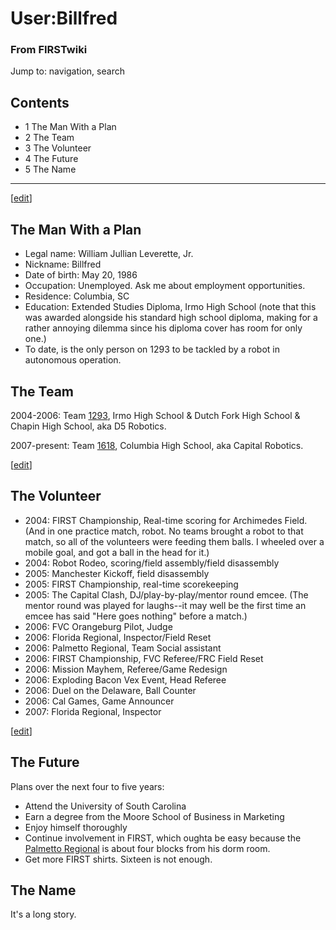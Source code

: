 # User:Billfred

### From FIRSTwiki

Jump to: navigation, search

## Contents

  * 1 The Man With a Plan
  * 2 The Team
  * 3 The Volunteer
  * 4 The Future
  * 5 The Name  
---  
  
[[edit](/index.php?title=User:Billfred&action=edit&section=1 "Edit section:
The Man With a Plan" )]

## The Man With a Plan

  * Legal name: William Jullian Leverette, Jr. 
  * Nickname: Billfred 
  * Date of birth: May 20, 1986 
  * Occupation: Unemployed. Ask me about employment opportunities. 
  * Residence: Columbia, SC 
  * Education: Extended Studies Diploma, Irmo High School (note that this was awarded alongside his standard high school diploma, making for a rather annoying dilemma since his diploma cover has room for only one.) 
  * To date, is the only person on 1293 to be tackled by a robot in autonomous operation. 


## The Team

2004-2006: Team [1293](/index.php/1293 "1293" ), Irmo High School &amp; Dutch
Fork High School &amp; Chapin High School, aka D5 Robotics.

2007-present: Team [1618](/index.php?title=1618&action=edit "1618" ), Columbia
High School, aka Capital Robotics.

[[edit](/index.php?title=User:Billfred&action=edit&section=3 "Edit section:
The Volunteer" )]

## The Volunteer

  * 2004: FIRST Championship, Real-time scoring for Archimedes Field. (And in one practice match, robot. No teams brought a robot to that match, so all of the volunteers were feeding them balls. I wheeled over a mobile goal, and got a ball in the head for it.) 
  * 2004: Robot Rodeo, scoring/field assembly/field disassembly 
  * 2005: Manchester Kickoff, field disassembly 
  * 2005: FIRST Championship, real-time scorekeeping 
  * 2005: The Capital Clash, DJ/play-by-play/mentor round emcee. (The mentor round was played for laughs--it may well be the first time an emcee has said "Here goes nothing" before a match.) 
  * 2006: FVC Orangeburg Pilot, Judge 
  * 2006: Florida Regional, Inspector/Field Reset 
  * 2006: Palmetto Regional, Team Social assistant 
  * 2006: FIRST Championship, FVC Referee/FRC Field Reset 
  * 2006: Mission Mayhem, Referee/Game Redesign 
  * 2006: Exploding Bacon Vex Event, Head Referee 
  * 2006: Duel on the Delaware, Ball Counter 
  * 2006: Cal Games, Game Announcer 
  * 2007: Florida Regional, Inspector 

[[edit](/index.php?title=User:Billfred&action=edit&section=4 "Edit section:
The Future" )]

## The Future

Plans over the next four to five years:

  * Attend the University of South Carolina 
  * Earn a degree from the Moore School of Business in Marketing 
  * Enjoy himself thoroughly 
  * Continue involvement in FIRST, which oughta be easy because the [Palmetto Regional](/index.php/Palmetto_Regional "Palmetto Regional" ) is about four blocks from his dorm room. 
  * Get more FIRST shirts. Sixteen is not enough. 


## The Name

It's a long story.

